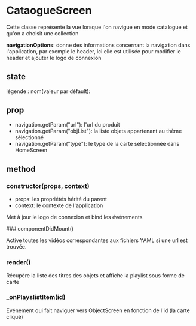 # CataogueScreen

Cette classe représente la vue lorsque l'on navigue en mode catalogue et qu'on a choisit une collection

**navigationOptions**: donne des informations concernant la navigation dans l'application, par exemple le header, ici elle est utilisée pour modifier le header et ajouter le logo de connexion

## state

légende : nom(valeur par défault): <description>

## prop

- navigation.getParam("url"): l'url du produit
- navigation.getParam("objList"): la liste objets appartenant au thème sélectionné
- navigation.getParam("type"): le type de la carte sélectionnée dans HomeScreen

## method

### constructor(props, context)

- props: les propriétés hérité du parent
- context: le contexte de l'application

Met à jour le logo de connexion et bind les événements

### componentDidMount()

Active toutes les vidéos correspondantes aux fichiers YAML si une url est trouvée.

### render()

Récupère la liste des titres des objets et affiche la playlist sous forme de carte

### _onPlayslistItem(id)

Evénement qui fait naviguer vers ObjectScreen en fonction de l'id (la carte cliqué)